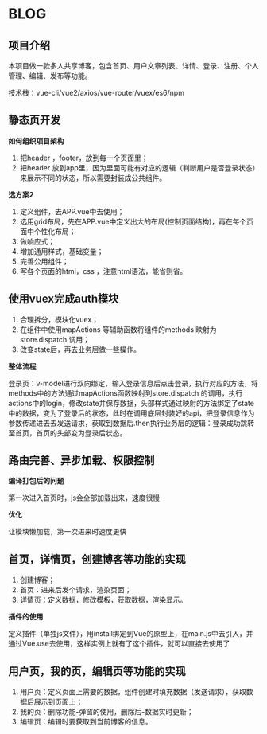 # BLOG
## 项目介绍
本项目做一款多人共享博客，包含首页、用户文章列表、详情、登录、注册、个人管理、编辑、发布等功能。

技术栈：vue-cli/vue2/axios/vue-router/vuex/es6/npm

## 静态页开发
**如何组织项目架构**
1. 把header ，footer，放到每一个页面里；
2. 把header 放到app里，因为里面可能有对应的逻辑（判断用户是否登录状态）来展示不同的状态，所以需要封装成公共组件。

**选方案2**
1. 定义组件，去APP.vue中去使用；
2. 选用grid布局，先在APP.vue中定义出大的布局(控制页面结构)，再在每个页面中个性化布局；
3. 做响应式；
4. 增加通用样式，基础变量；
5. 完善公用组件；
6. 写各个页面的html，css ，注意html语法，能省则省。

## 使用vuex完成auth模块
1. 合理拆分，模块化vuex；
2. 在组件中使用mapActions 等辅助函数将组件的methods 映射为store.dispatch 调用；
3. 改变state后，再去业务层做一些操作。

**整体流程**

登录页：v-model进行双向绑定，输入登录信息后点击登录，执行对应的方法，将methods中的方法通过mapActions函数映射到store.dispatch 的调用，执行actions中的login，修改state并保存数据，头部样式通过映射的方法绑定了state中的数据，变为了登录后的状态，此时在调用底层封装好的api，把登录信息作为参数传递进去去发送请求，获取到数据后.then执行业务层的逻辑：登录成功跳转至首页，首页的头部变为登录后状态。

## 路由完善、异步加载、权限控制
**编译打包后的问题**

第一次进入首页时，js会全部加载出来，速度很慢

**优化**

让模块懒加载，第一次进来时速度更快

## 首页，详情页，创建博客等功能的实现
1. 创建博客；
2. 首页：进来后发个请求，渲染页面；
3. 详情页：定义数据，修改模板，获取数据，渲染显示。

**插件的使用**

定义插件（单独js文件），用install绑定到Vue的原型上，在main.js中去引入，并通过Vue.use去使用，这样实例上就有了这个插件，就可以直接去使用了

## 用户页，我的页，编辑页等功能的实现
1. 用户页：定义页面上需要的数据，组件创建时填充数据（发送请求），获取数据后展示到页面上；
2. 我的页：删除功能-弹窗的使用，删除后-数据实时更新；
3. 编辑页：编辑时要获取到当前博客的信息。
